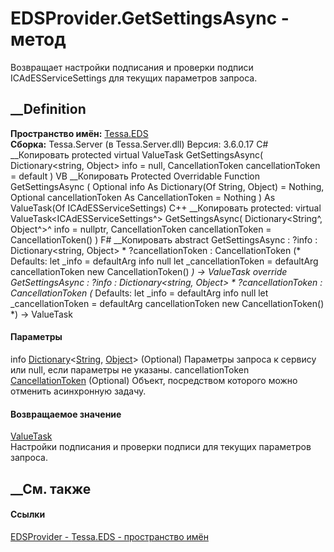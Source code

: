 # EDSProvider.GetSettingsAsync - метод
Возвращает настройки подписания и проверки подписи ICAdESServiceSettings для
текущих параметров запроса.
## __Definition
 **Пространство имён:** [Tessa.EDS](N_Tessa_EDS.htm)  
 **Сборка:** Tessa.Server (в Tessa.Server.dll) Версия: 3.6.0.17
C# __Копировать
     protected virtual ValueTask<ICAdESServiceSettings> GetSettingsAsync(
    	Dictionary<string, Object> info = null,
    	CancellationToken cancellationToken = default
    )
VB __Копировать
     Protected Overridable Function GetSettingsAsync ( 
    	Optional info As Dictionary(Of String, Object) = Nothing,
    	Optional cancellationToken As CancellationToken = Nothing
    ) As ValueTask(Of ICAdESServiceSettings)
C++ __Копировать
     protected:
    virtual ValueTask<ICAdESServiceSettings^> GetSettingsAsync(
    	Dictionary<String^, Object^>^ info = nullptr, 
    	CancellationToken cancellationToken = CancellationToken()
    )
F# __Копировать
     abstract GetSettingsAsync : 
            ?info : Dictionary<string, Object> * 
            ?cancellationToken : CancellationToken 
    (* Defaults:
            let _info = defaultArg info null
            let _cancellationToken = defaultArg cancellationToken new CancellationToken()
    *)
    -> ValueTask<ICAdESServiceSettings> 
    override GetSettingsAsync : 
            ?info : Dictionary<string, Object> * 
            ?cancellationToken : CancellationToken 
    (* Defaults:
            let _info = defaultArg info null
            let _cancellationToken = defaultArg cancellationToken new CancellationToken()
    *)
    -> ValueTask<ICAdESServiceSettings> 
#### Параметры
info
[Dictionary](https://learn.microsoft.com/dotnet/api/system.collections.generic.dictionary-2)<[String](https://learn.microsoft.com/dotnet/api/system.string),
[Object](https://learn.microsoft.com/dotnet/api/system.object)> (Optional)
    Параметры запроса к сервису или null, если параметры не указаны.
cancellationToken
[CancellationToken](https://learn.microsoft.com/dotnet/api/system.threading.cancellationtoken)
(Optional)
    Объект, посредством которого можно отменить асинхронную задачу.
#### Возвращаемое значение
[ValueTask](https://learn.microsoft.com/dotnet/api/system.threading.tasks.valuetask-1)<ICAdESServiceSettings>  
Настройки подписания и проверки подписи для текущих параметров запроса.
##  __См. также
#### Ссылки
[EDSProvider - ](T_Tessa_EDS_EDSProvider.htm)
[Tessa.EDS - пространство имён](N_Tessa_EDS.htm)
